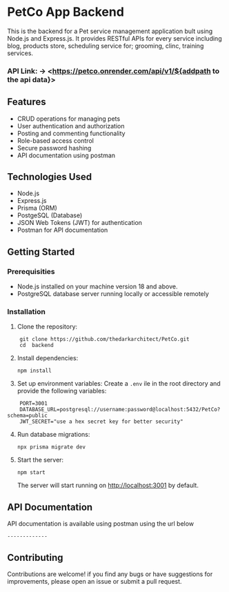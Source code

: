 # PetCo App Backend

This is the backend for a Pet service management application bult using Node.js and Express.js. It provides RESTful APIs for every service including blog, products store, scheduling service for; grooming, clinc, training services.

### API Link: -> <https://petco.onrender.com/api/v1/${addpath to the api data}> 

## Features

- CRUD operations for managing pets
- User authentication and authorization
- Posting and commenting functionality
- Role-based access control
- Secure password hashing
- API documentation using postman
  
## Technologies Used

- Node.js
- Express.js
- Prisma (ORM)
- PostgeSQL (Database)
- JSON Web Tokens (JWT) for authentication
- Postman for API documentation
  
## Getting Started

### Prerequisities

- Node.js installed on your machine version 18 and above.
- PostgreSQL database server running locally or accessible remotely

### Installation

1. Clone the repository:

```
    git clone https://github.com/thedarkarchitect/PetCo.git  
    cd  backend
```

2. Install dependencies:

   ```npm install```

3. Set up environment variables: Create a `.env` ile in the root directory and provide the following variables:

```
    PORT=3001
    DATABASE_URL=postgresql://username:password@localhost:5432/PetCo?schema=public
    JWT_SECRET="use a hex secret key for better security"
```

4. Run database migrations:

   ```npx prisma migrate dev```

5. Start the server:

   ```npm start```

   The server will start running on <http://localhost:3001> by default.

## API Documentation

API documentation is available using postman using the url below

```-------------```

## Contributing

Contributions are welcome! if you find any bugs or have suggestions  for improvements, please open an issue or submit a pull request.
